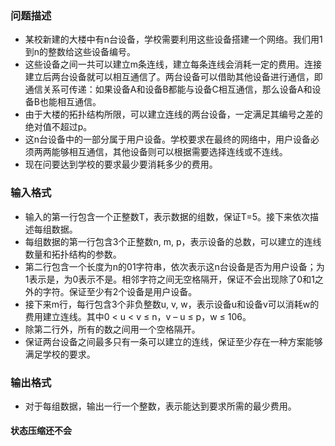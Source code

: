 ### 问题描述
* 某校新建的大楼中有n台设备，学校需要利用这些设备搭建一个网络。我们用1到n的整数给这些设备编号。
* 这些设备之间一共可以建立m条连线，建立每条连线会消耗一定的费用。连接建立后两台设备就可以相互通信了。两台设备可以借助其他设备进行通信，即通信关系可传递：如果设备A和设备B都能与设备C相互通信，那么设备A和设备B也能相互通信。
* 由于大楼的拓扑结构所限，可以建立连线的两台设备，一定满足其编号之差的绝对值不超过p。
* 这n台设备中的一部分属于用户设备。学校要求在最终的网络中，用户设备必须两两能够相互通信，其他设备则可以根据需要选择连线或不连线。
* 现在问要达到学校的要求最少要消耗多少的费用。
### 输入格式
* 输入的第一行包含一个正整数T，表示数据的组数，保证T=5。接下来依次描述每组数据。
* 每组数据的第一行包含3个正整数n, m, p，表示设备的总数，可以建立的连线数量和拓扑结构的参数。
* 第二行包含一个长度为n的01字符串，依次表示这n台设备是否为用户设备；为1表示是，为0表示不是。相邻字符之间无空格隔开，保证不会出现除了0和1之外的字符。保证至少有2个设备是用户设备。
* 接下来m行，每行包含3个非负整数u, v, w，表示设备u和设备v可以消耗w的费用建立连线。其中0 < u < v ≤ n，v – u ≤ p，w ≤ 106。
* 除第二行外，所有的数之间用一个空格隔开。
* 保证两台设备之间最多只有一条可以建立的连线，保证至少存在一种方案能够满足学校的要求。
### 输出格式
* 对于每组数据，输出一行一个整数，表示能达到要求所需的最少费用。


#### 状态压缩还不会
